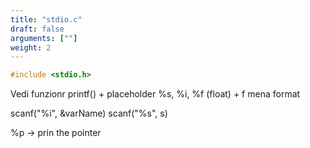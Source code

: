 ```yaml
---
title: "stdio.c"
draft: false
arguments: [""]
weight: 2
---
```


```c
#include <stdio.h>
```

Vedi funzionr printf() + placeholder %s, %i, %f (float) + f mena format

scanf("%i", &varName)
scanf("%s", s)

%p → prin the pointer
